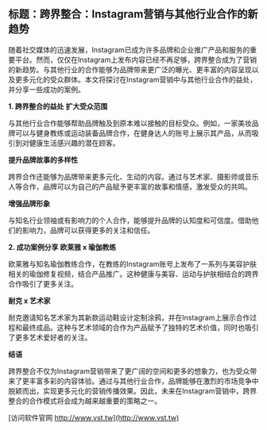## **标题：跨界整合：Instagram营销与其他行业合作的新趋势**

随着社交媒体的迅速发展，Instagram已成为许多品牌和企业推广产品和服务的重要平台。然而，仅仅在Instagram上发布内容已经不再足够，跨界整合成为了营销的新趋势。与其他行业的合作能够为品牌带来更广泛的曝光、更丰富的内容呈现以及更多元化的受众群体。本文将探讨在Instagram营销中与其他行业合作的益处，并分享一些成功的案例。

**1. 跨界整合的益处**
**扩大受众范围**

与其他行业合作能够帮助品牌触及到原本难以接触的目标受众。例如，一家美妆品牌可以与健身教练或运动装备品牌合作，在健身达人的账号上展示其产品，从而吸引到对健康生活感兴趣的潜在顾客。

**提升品牌故事的多样性**

跨界合作还能够为品牌带来更多元化、生动的内容。通过与艺术家、摄影师或音乐人等合作，品牌可以为自己的产品赋予更丰富的故事和情感，激发受众的共鸣。

**增强品牌形象**

与知名行业领袖或有影响力的个人合作，能够提升品牌的认知度和可信度。借助他们的影响力，品牌可以获得更多的关注和信任。

**2. 成功案例分享**
**欧莱雅 x 瑜伽教练**

欧莱雅与知名瑜伽教练合作，在教练的Instagram账号上发布了一系列与美容护肤相关的瑜伽修复视频，结合产品推广。这种健康与美容、运动与护肤相结合的跨界合作吸引了更多关注。

**耐克 x 艺术家**

耐克邀请知名艺术家为其新款运动鞋设计定制涂鸦，并在Instagram上展示合作过程和最终成品。这种与艺术领域的合作为产品赋予了独特的艺术价值，同时也吸引了更多艺术爱好者的关注。

**结语**

跨界整合不仅为Instagram营销带来了更广阔的空间和更多的想象力，也为受众带来了更丰富多彩的内容体验。通过与其他行业合作，品牌能够在激烈的市场竞争中脱颖而出，实现更多元化的营销传播效果。因此，未来在Instagram营销中，跨界整合的合作模式将会成为越来越重要的策略之一。


[访问软件官网 http://www.vst.tw](http://www.vst.tw)
